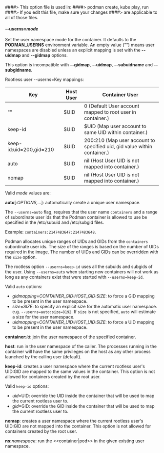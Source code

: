 ####> This option file is used in:
####>   podman create, kube play, run
####> If you edit this file, make sure your changes
####> are applicable to all of those files.
#### **--userns**=*mode*

Set the user namespace mode for the container. It defaults to the **PODMAN_USERNS** environment variable. An empty value ("") means user namespaces are disabled unless an explicit mapping is set with the **--uidmap** and **--gidmap** options.

This option is incompatible with **--gidmap**, **--uidmap**, **--subuidname** and **--subgidname**.

Rootless user --userns=Key mappings:

Key       | Host User |  Container User
----------|---------------|---------------------
""        |$UID         |0 (Default User account mapped to root user in container.)
keep-id   |$UID         |$UID (Map user account to same UID within container.)
keep-id:uid=200,gid=210 |$UID| 200:210 (Map user account to specified uid, gid value within container.)
auto      |$UID         | nil (Host User UID is not mapped into container.)
nomap     |$UID         | nil (Host User UID is not mapped into container.)

Valid _mode_ values are:

**auto**[:_OPTIONS,..._]: automatically create a unique user namespace.

The `--userns=auto` flag, requires that the user name `containers` and a range of subordinate user ids that the Podman container is allowed to use be specified in the /etc/subuid and /etc/subgid files.

Example: `containers:2147483647:2147483648`.

Podman allocates unique ranges of UIDs and GIDs from the `containers` subordinate user ids. The size of the ranges is based on the number of UIDs required in the image. The number of UIDs and GIDs can be overridden with the `size` option.

The rootless option `--userns=keep-id` uses all the subuids and subgids of the user. Using `--userns=auto` when starting new containers will not work as long as any containers exist that were started with `--userns=keep-id`.

  Valid `auto` options:

  - *gidmapping*=_CONTAINER\_GID:HOST\_GID:SIZE_: to force a GID mapping to be present in the user namespace.
  - *size*=_SIZE_: to specify an explicit size for the automatic user namespace. e.g. `--userns=auto:size=8192`. If `size` is not specified, `auto` will estimate a size for the user namespace.
  - *uidmapping*=_CONTAINER\_UID:HOST\_UID:SIZE_: to force a UID mapping to be present in the user namespace.

**container:**_id_: join the user namespace of the specified container.

**host**: run in the user namespace of the caller. The processes running in the container will have the same privileges on the host as any other process launched by the calling user (default).

**keep-id**: creates a user namespace where the current rootless user's UID:GID are mapped to the same values in the container. This option is not allowed for containers created by the root user.

  Valid `keep-id` options:

  - *uid*=UID: override the UID inside the container that will be used to map the current rootless user to.
  - *gid*=GID: override the GID inside the container that will be used to map the current rootless user to.

**nomap**: creates a user namespace where the current rootless user's UID:GID are not mapped into the container. This option is not allowed for containers created by the root user.

**ns:**_namespace_: run the <<container|pod>> in the given existing user namespace.
